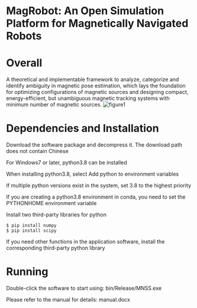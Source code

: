 # MagRobot: An Open Simulation Platform for Magnetically Navigated Robots

# Overall
A theoretical and implementable framework to analyze, categorize and identify ambiguity in magnetic pose estimation, which lays the foundation for optimizing configurations of magnetic sources and designing compact, energy-efficient, but unambiguous magnetic tracking systems with minimum number of magnetic sources.
![figure1](https://github.com/MagRobotics/software/assets/161809470/dce1c66f-0430-4126-bff3-49cb26c60ee3)


# Dependencies and Installation
Download the software package and decompress it. The download path does not contain Chinese

For Windows7 or later, python3.8 can be installed

When installing python3.8, select Add python to environment variables

If multiple python versions exist in the system, set 3.8 to the highest priority

If you are creating a python3.8 environment in conda, you need to set the PYTHONHOME environment variable

Install two third-party libraries for python
```
$ pip install numpy
$ pip install scipy
```
If you need other functions in the application software, install the corresponding third-party python library

# Running
Double-click the software to start using: bin/Release/MNSS.exe

Please refer to the manual for details: manual.docx
